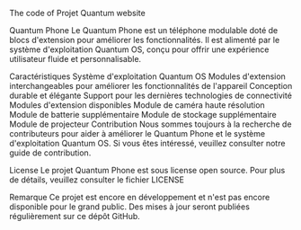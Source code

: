 
The code of Projet Quantum website

Quantum Phone
Le Quantum Phone est un téléphone modulable doté de blocs d'extension pour améliorer les fonctionnalités. Il est alimenté par le système d'exploitation Quantum OS, conçu pour offrir une expérience utilisateur fluide et personnalisable.

Caractéristiques
Système d'exploitation Quantum OS
Modules d'extension interchangeables pour améliorer les fonctionnalités de l'appareil
Conception durable et élégante
Support pour les dernières technologies de connectivité
Modules d'extension disponibles
Module de caméra haute résolution
Module de batterie supplémentaire
Module de stockage supplémentaire
Module de projecteur
Contribution
Nous sommes toujours à la recherche de contributeurs pour aider à améliorer le Quantum Phone et le système d'exploitation Quantum OS. Si vous êtes intéressé, veuillez consulter notre guide de contribution.

License
Le projet Quantum Phone est sous license open source. Pour plus de détails, veuillez consulter le fichier LICENSE

Remarque
Ce projet est encore en développement et n'est pas encore disponible pour le grand public. Des mises à jour seront publiées régulièrement sur ce dépôt GitHub.
